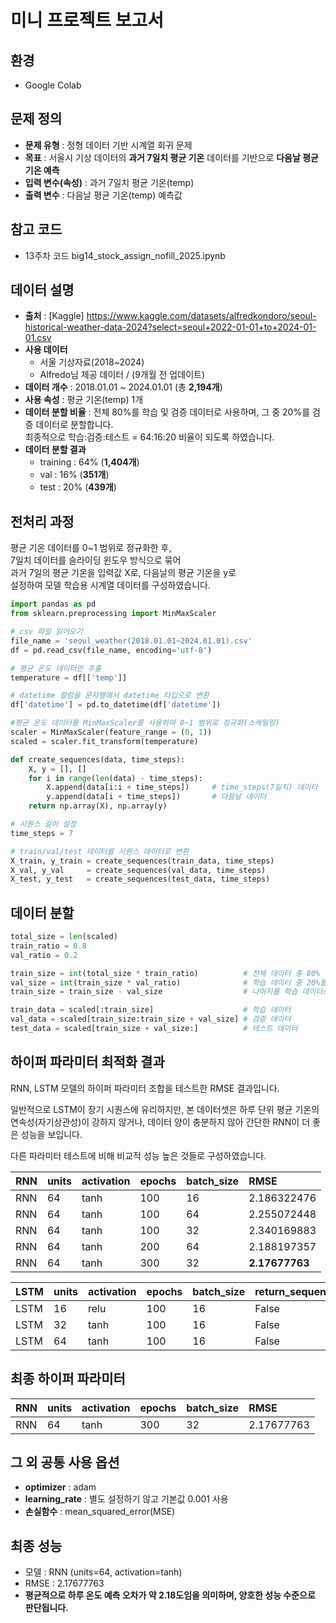 # 미니 프로젝트 보고서

## **환경** 
- Google Colab

## **문제 정의**
- **문제 유형** : 정형 데이터 기반 시계열 회귀 문제
- **목표** : 서울시 기상 데이터의 **과거 7일치 평균 기온** 데이터를 기반으로 **다음날 평균 기온 예측**
- **입력 변수(속성)** : 과거 7일치 평균 기온(temp)
- **출력 변수** : 다음날 평균 기온(temp) 예측값

## **참고 코드**
- 13주차 코드 big14_stock_assign_nofill_2025.ipynb


## **데이터 설명**
- **출처** : [Kaggle] https://www.kaggle.com/datasets/alfredkondoro/seoul-historical-weather-data-2024?select=seoul+2022-01-01+to+2024-01-01.csv  
- **사용 데이터**
    - 서울 기상자료(2018~2024)
    - Alfredo님 제공 데이터 / (9개월 전 업데이트)
- **데이터 개수** : 2018.01.01 ~ 2024.01.01 (총 **2,194개**)
- **사용 속성** : 평균 기온(temp) 1개  
- **데이터 분할 비율** : 전체 80%를 학습 및 검증 데이터로 사용하며, 그 중 20%를 검증 데이터로 분할합니다.  
최종적으로 학습:검증:테스트 = 64:16:20 비율이 되도록 하였습니다.
- **데이터 분할 결과**
  - training : 64% (**1,404개**)
  - val      : 16% (**351개**)
  - test     : 20% (**439개**)
    
## **전처리 과정**
평균 기온 데이터를 0~1 범위로 정규화한 후,  
7일치 데이터를 슬라이딩 윈도우 방식으로 묶어  
과거 7일의 평균 기온을 입력값 X로, 다음날의 평균 기온을 y로  
설정하여 모델 학습용 시계열 데이터를 구성하였습니다.
```python
import pandas as pd
from sklearn.preprocessing import MinMaxScaler

# csv 파일 읽어오기
file_name = 'seoul_weather(2018.01.01~2024.01.01).csv'
df = pd.read_csv(file_name, encoding='utf-8')

# 평균 온도 데이터만 추출
temperature = df[['temp']] 

# datetime 컬럼을 문자열에서 datetime 타입으로 변환
df['datetime'] = pd.to_datetime(df['datetime']) 

#평균 온도 데이터를 MinMaxScaler를 사용하여 0~1 범위로 정규화(스케일링)
scaler = MinMaxScaler(feature_range = (0, 1))
scaled = scaler.fit_transform(temperature)

def create_sequences(data, time_steps):
    X, y = [], []
    for i in range(len(data) - time_steps):
        X.append(data[i:i + time_steps])     # time_steps(7일치) 데이터
        y.append(data[i + time_steps])       # 다음날 데이터
    return np.array(X), np.array(y)

# 시퀀스 길이 설정
time_steps = 7

# train/val/test 데이터를 시퀀스 데이터로 변환
X_train, y_train = create_sequences(train_data, time_steps)
X_val, y_val     = create_sequences(val_data, time_steps)
X_test, y_test   = create_sequences(test_data, time_steps)
```


## **데이터 분할**
```python
total_size = len(scaled)
train_ratio = 0.8
val_ratio = 0.2

train_size = int(total_size * train_ratio)          # 전체 데이터 중 80%
val_size = int(train_size * val_ratio)              # 학습 데이터 중 20%를 검증 데이터로 사용
train_size = train_size - val_size                  # 나머지를 학습 데이터로 사용

train_data = scaled[:train_size]                    # 학습 데이터
val_data = scaled[train_size:train_size + val_size] # 검증 데이터
test_data = scaled[train_size + val_size:]          # 테스트 데이터
```


## **하이퍼 파라미터 최적화 결과**
RNN, LSTM 모델의 하이퍼 파라미터 조합을 테스트한 RMSE 결과입니다.  

일반적으로 LSTM이 장기 시퀀스에 유리하지만, 본 데이터셋은 하루 단위 평균 기온의  
연속성(자기상관성)이 강하지 않거나, 데이터 양이 충분하지 않아 간단한 RNN이 더 좋은 성능을 보입니다.

다른 파라미터 테스트에 비해 비교적 성능 높은 것들로 구성하였습니다.

| RNN | units | activation |  epochs | batch_size | RMSE           |
| :-- |  :---- | :--------- |  :----- | :---------- | :------------- |
| RNN | 64    | tanh        |  100    | 16          | 2.186322476    |
| RNN |  64    | tanh       |  100    | 64          | 2.255072448    |
| RNN |  64    | tanh       |  100    | 32          | 2.340169883    |
| RNN |  64    | tanh       |  200    | 64          | 2.188197357    |
| RNN |  64    | tanh       |  300    | 32          | **2.17677763** |

| LSTM |  units | activation | epochs | batch_size | return_sequences | RMSE        |
| :--- |  :---- | :--------- |  :----- | :---------- | :---------------- | :---------- |
| LSTM |  16    | relu       |  100    | 16          | False                 | 2.901969916 |
| LSTM |  32    | tanh       |  100    | 16          | False                 | 3.121396302 |
| LSTM |  64    | tanh       |  100    | 16          | False                 | 3.050902426 |



## **최종 하이퍼 파라미터**
| RNN | units | activation |   epochs | batch_size | RMSE 
| :-- |  :---- | :--------- |   :----- | :---------- | :------------- | 
| RNN |  64    | tanh       |   300    | 32          | 2.17677763 |


## 그 외 공통 사용 옵션
- **optimizer** : adam
- **learning_rate** : 별도 설정하기 않고 기본값 0.001 사용
- **손실함수** : mean_squared_error(MSE)

## **최종 성능**
- 모델 : RNN (units=64, activation=tanh)
- RMSE : 2.17677763
- **평균적으로 하루 온도 예측 오차가 약 2.18도임을 의미하며, 양호한 성능 수준으로 판단됩니다.**
